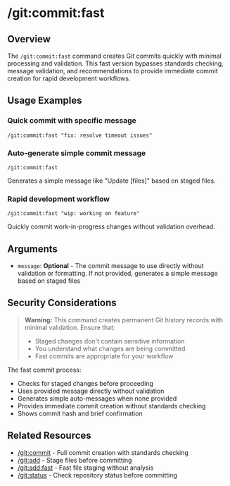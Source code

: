 # /git:commit:fast

## Overview

The `/git:commit:fast` command creates Git commits quickly with minimal processing and validation. This fast version bypasses standards checking, message validation, and recommendations to provide immediate commit creation for rapid development workflows.

## Usage Examples

### Quick commit with specific message
```
/git:commit:fast "fix: resolve timeout issues"
```

### Auto-generate simple commit message
```
/git:commit:fast
```
Generates a simple message like "Update [files]" based on staged files.

### Rapid development workflow
```
/git:commit:fast "wip: working on feature"
```
Quickly commit work-in-progress changes without validation overhead.

## Arguments

- `message`: **Optional** - The commit message to use directly without validation or formatting. If not provided, generates a simple message based on staged files

## Security Considerations

> **Warning:** This command creates permanent Git history records with minimal validation. Ensure that:
> - Staged changes don't contain sensitive information
> - You understand what changes are being committed
> - Fast commits are appropriate for your workflow

The fast commit process:
- Checks for staged changes before proceeding
- Uses provided message directly without validation
- Generates simple auto-messages when none provided
- Provides immediate commit creation without standards checking
- Shows commit hash and brief confirmation

## Related Resources

- [/git:commit](../commit.md) - Full commit creation with standards checking
- [/git:add](../add.md) - Stage files before committing
- [/git:add:fast](../add/fast.md) - Fast file staging without analysis
- [/git:status](../status.md) - Check repository status before committing